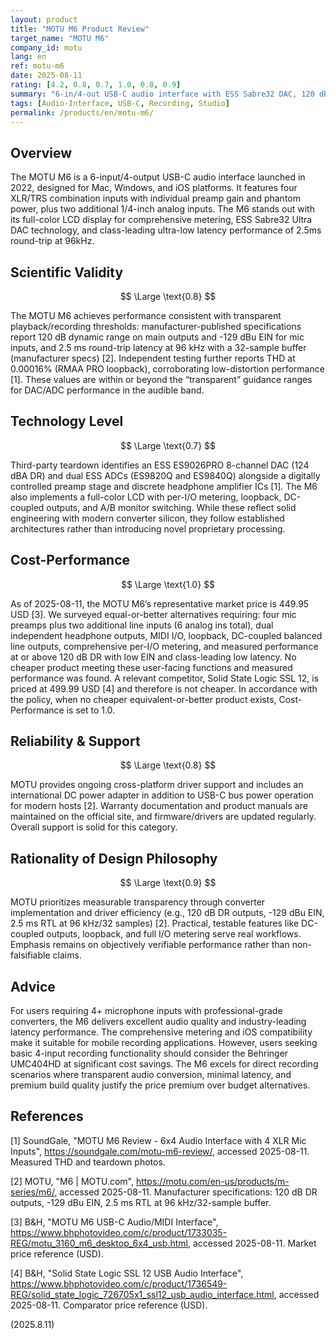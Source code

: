 ```yaml
---
layout: product
title: "MOTU M6 Product Review"
target_name: "MOTU M6"
company_id: motu
lang: en
ref: motu-m6
date: 2025-08-11
rating: [4.2, 0.8, 0.7, 1.0, 0.8, 0.9]
summary: "6-in/4-out USB-C audio interface with ESS Sabre32 DAC, 120 dB dynamic range, and ultra-low latency performance"
tags: [Audio-Interface, USB-C, Recording, Studio]
permalink: /products/en/motu-m6/
---
```


## Overview

The MOTU M6 is a 6-input/4-output USB-C audio interface launched in 2022, designed for Mac, Windows, and iOS platforms. It features four XLR/TRS combination inputs with individual preamp gain and phantom power, plus two additional 1/4-inch analog inputs. The M6 stands out with its full-color LCD display for comprehensive metering, ESS Sabre32 Ultra DAC technology, and class-leading ultra-low latency performance of 2.5ms round-trip at 96kHz.

## Scientific Validity

$$ \Large \text{0.8} $$

The MOTU M6 achieves performance consistent with transparent playback/recording thresholds: manufacturer-published specifications report 120 dB dynamic range on main outputs and -129 dBu EIN for mic inputs, and 2.5 ms round-trip latency at 96 kHz with a 32-sample buffer (manufacturer specs) [2]. Independent testing further reports THD at 0.00016% (RMAA PRO loopback), corroborating low-distortion performance [1]. These values are within or beyond the “transparent” guidance ranges for DAC/ADC performance in the audible band.

## Technology Level

$$ \Large \text{0.7} $$

Third-party teardown identifies an ESS ES9026PRO 8-channel DAC (124 dBA DR) and dual ESS ADCs (ES9820Q and ES9840Q) alongside a digitally controlled preamp stage and discrete headphone amplifier ICs [1]. The M6 also implements a full-color LCD with per-I/O metering, loopback, DC-coupled outputs, and A/B monitor switching. While these reflect solid engineering with modern converter silicon, they follow established architectures rather than introducing novel proprietary processing.

## Cost-Performance

$$ \Large \text{1.0} $$

As of 2025-08-11, the MOTU M6’s representative market price is 449.95 USD [3]. We surveyed equal-or-better alternatives requiring: four mic preamps plus two additional line inputs (6 analog ins total), dual independent headphone outputs, MIDI I/O, loopback, DC-coupled balanced line outputs, comprehensive per-I/O metering, and measured performance at or above 120 dB DR with low EIN and class-leading low latency. No cheaper product meeting these user-facing functions and measured performance was found. A relevant competitor, Solid State Logic SSL 12, is priced at 499.99 USD [4] and therefore is not cheaper. In accordance with the policy, when no cheaper equivalent-or-better product exists, Cost-Performance is set to 1.0.

## Reliability & Support

$$ \Large \text{0.8} $$

MOTU provides ongoing cross-platform driver support and includes an international DC power adapter in addition to USB-C bus power operation for modern hosts [2]. Warranty documentation and product manuals are maintained on the official site, and firmware/drivers are updated regularly. Overall support is solid for this category.

## Rationality of Design Philosophy

$$ \Large \text{0.9} $$

MOTU prioritizes measurable transparency through converter implementation and driver efficiency (e.g., 120 dB DR outputs, -129 dBu EIN, 2.5 ms RTL at 96 kHz/32 samples) [2]. Practical, testable features like DC-coupled outputs, loopback, and full I/O metering serve real workflows. Emphasis remains on objectively verifiable performance rather than non-falsifiable claims.

## Advice

For users requiring 4+ microphone inputs with professional-grade converters, the M6 delivers excellent audio quality and industry-leading latency performance. The comprehensive metering and iOS compatibility make it suitable for mobile recording applications. However, users seeking basic 4-input recording functionality should consider the Behringer UMC404HD at significant cost savings. The M6 excels for direct recording scenarios where transparent audio conversion, minimal latency, and premium build quality justify the price premium over budget alternatives.

## References

[1] SoundGale, "MOTU M6 Review - 6x4 Audio Interface with 4 XLR Mic Inputs", https://soundgale.com/motu-m6-review/, accessed 2025-08-11. Measured THD and teardown photos.

[2] MOTU, "M6 | MOTU.com", https://motu.com/en-us/products/m-series/m6/, accessed 2025-08-11. Manufacturer specifications: 120 dB DR outputs, -129 dBu EIN, 2.5 ms RTL at 96 kHz/32-sample buffer.

[3] B&H, "MOTU M6 USB-C Audio/MIDI Interface", https://www.bhphotovideo.com/c/product/1733035-REG/motu_3160_m6_desktop_6x4_usb.html, accessed 2025-08-11. Market price reference (USD).

[4] B&H, "Solid State Logic SSL 12 USB Audio Interface", https://www.bhphotovideo.com/c/product/1736549-REG/solid_state_logic_726705x1_ssl12_usb_audio_interface.html, accessed 2025-08-11. Comparator price reference (USD).

(2025.8.11)